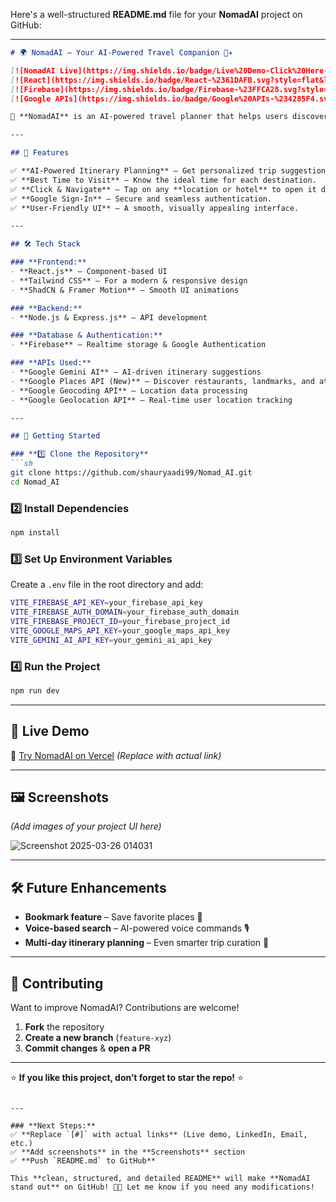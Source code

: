Here's a well-structured **README.md** file for your **NomadAI** project on GitHub:  

---

```markdown
# 🌍 NomadAI – Your AI-Powered Travel Companion 🤖✈️  

[![NomadAI Live](https://img.shields.io/badge/Live%20Demo-Click%20Here-brightgreen)](#)  
[![React](https://img.shields.io/badge/React-%2361DAFB.svg?style=flat&logo=react&logoColor=white)](https://react.dev/)  
[![Firebase](https://img.shields.io/badge/Firebase-%23FFCA28.svg?style=flat&logo=firebase&logoColor=white)](https://firebase.google.com/)  
[![Google APIs](https://img.shields.io/badge/Google%20APIs-%234285F4.svg?style=flat&logo=google&logoColor=white)](https://console.cloud.google.com/)  

🚀 **NomadAI** is an AI-powered travel planner that helps users discover the best places, plan their trips effortlessly, and navigate locations with ease.  

---

## 🌟 Features  

✅ **AI-Powered Itinerary Planning** – Get personalized trip suggestions instantly.  
✅ **Best Time to Visit** – Know the ideal time for each destination.  
✅ **Click & Navigate** – Tap on any **location or hotel** to open it directly in **Google Maps**.  
✅ **Google Sign-In** – Secure and seamless authentication.  
✅ **User-Friendly UI** – A smooth, visually appealing interface.  

---

## 🛠️ Tech Stack  

### **Frontend:**  
- **React.js** – Component-based UI  
- **Tailwind CSS** – For a modern & responsive design  
- **ShadCN & Framer Motion** – Smooth UI animations  

### **Backend:**  
- **Node.js & Express.js** – API development  

### **Database & Authentication:**  
- **Firebase** – Realtime storage & Google Authentication  

### **APIs Used:**  
- **Google Gemini AI** – AI-driven itinerary suggestions  
- **Google Places API (New)** – Discover restaurants, landmarks, and attractions  
- **Google Geocoding API** – Location data processing  
- **Google Geolocation API** – Real-time user location tracking  

---

## 🚀 Getting Started  

### **1️⃣ Clone the Repository**  
```sh
git clone https://github.com/shauryaadi99/Nomad_AI.git
cd Nomad_AI
```

### **2️⃣ Install Dependencies**  
```sh
npm install
```

### **3️⃣ Set Up Environment Variables**  
Create a `.env` file in the root directory and add:  
```sh
VITE_FIREBASE_API_KEY=your_firebase_api_key
VITE_FIREBASE_AUTH_DOMAIN=your_firebase_auth_domain
VITE_FIREBASE_PROJECT_ID=your_firebase_project_id
VITE_GOOGLE_MAPS_API_KEY=your_google_maps_api_key
VITE_GEMINI_AI_API_KEY=your_gemini_ai_api_key
```

### **4️⃣ Run the Project**  
```sh
npm run dev
```

---

## 🎯 Live Demo  
🔗 [Try NomadAI on Vercel](#) *(Replace with actual link)*  

---

## 🖼️ Screenshots  
*(Add images of your project UI here)*

![Screenshot 2025-03-26 014031](https://github.com/user-attachments/assets/fe39ffa8-3366-4de0-863f-91cd50284069)


---

## 🛠️ Future Enhancements  
- **Bookmark feature** – Save favorite places 📌  
- **Voice-based search** – AI-powered voice commands 🎙️  
- **Multi-day itinerary planning** – Even smarter trip curation 🚀  

---

## 🤝 Contributing  
Want to improve NomadAI? Contributions are welcome!  
1. **Fork** the repository  
2. **Create a new branch** (`feature-xyz`)  
3. **Commit changes** & **open a PR**  

---

⭐ **If you like this project, don’t forget to star the repo!** ⭐  

```

---

### **Next Steps:**  
✅ **Replace `[#]` with actual links** (Live demo, LinkedIn, Email, etc.)  
✅ **Add screenshots** in the **Screenshots** section  
✅ **Push `README.md` to GitHub**  

This **clean, structured, and detailed README** will make **NomadAI stand out** on GitHub! 🚀🔥 Let me know if you need any modifications!
